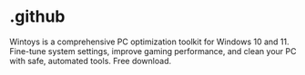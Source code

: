 # .github
Wintoys is a comprehensive PC optimization toolkit for Windows 10 and 11. Fine-tune system settings, improve gaming performance, and clean your PC with safe, automated tools. Free download.
